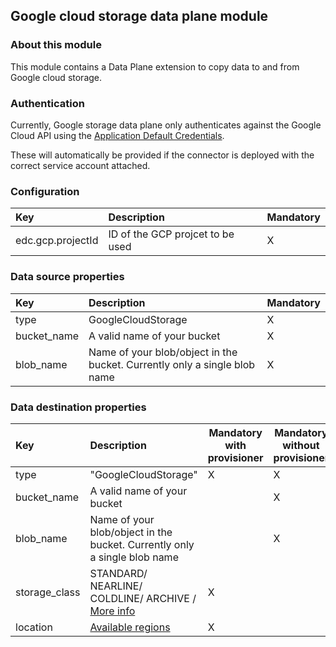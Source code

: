 ## Google cloud storage data plane module

### About this module

This module contains a Data Plane extension to copy data to and from Google cloud storage.

### Authentication

Currently, Google storage data plane only authenticates against the Google Cloud API using
the [Application Default Credentials](https://cloud.google.com/docs/authentication#adc).

These will automatically be provided if the connector is deployed with the correct service account attached.

### Configuration

| Key               | Description                      | Mandatory |
|:------------------|:---------------------------------|---|
| edc.gcp.projectId | ID of the GCP projcet to be used | X |

### Data source properties

| Key               | Description                                                               | Mandatory |
|:------------------|:--------------------------------------------------------------------------|---|
| type | GoogleCloudStorage                                                        | X |
| bucket_name | A valid name of your bucket                                               | X |
| blob_name | Name of your blob/object in the bucket. Currently only a single blob name | X |

### Data destination properties

| Key               | Description                                                                                                | Mandatory with provisioner | Mandatory without provisioner |
|:------------------|:-----------------------------------------------------------------------------------------------------------|----------------------------|-------------------------------|
| type | "GoogleCloudStorage"                                                                                       | X                          | X                             |
| bucket_name | A valid name of your bucket                                                                                |                           | X                             |
| blob_name | Name of your blob/object in the bucket. Currently only a single blob name                                  |                           | X                             |
| storage_class | STANDARD/ NEARLINE/ COLDLINE/ ARCHIVE / [More info](https://cloud.google.com/storage/docs/storage-classes) | X                          |                              |
| location | [Available regions](https://cloud.google.com/storage/docs/locations#location-r)                            | X                          |                              |
